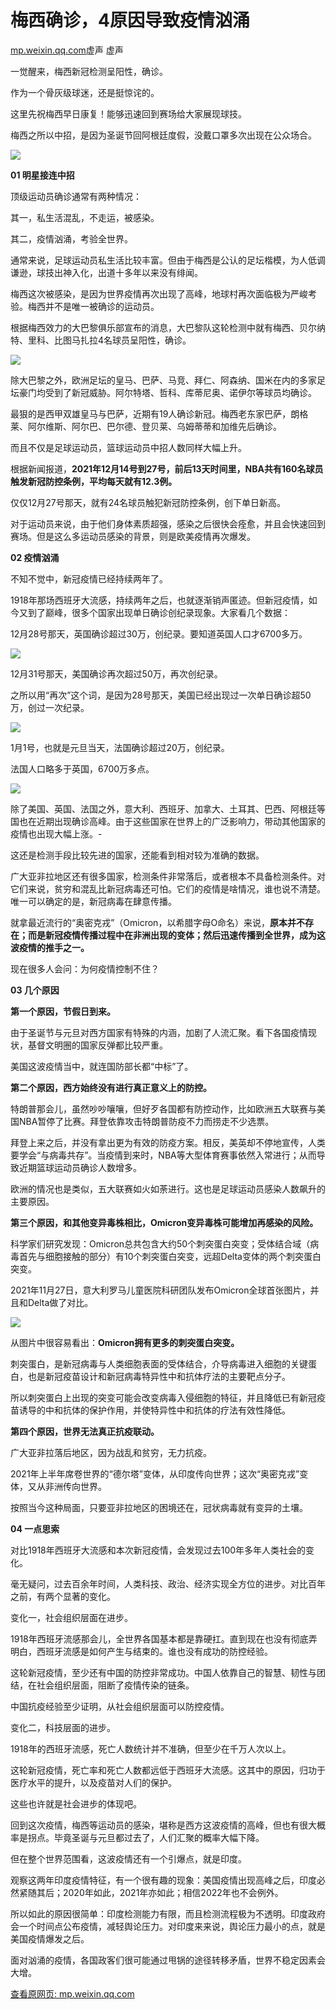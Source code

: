 # 梅西确诊，4原因导致疫情汹涌

[mp.weixin.qq.com](http://mp.weixin.qq.com/s?__biz=MzA5NTc5MDcwNg==&mid=2651346176&idx=1&sn=6ff1567b5984170ee4c3e51c66823190&chksm=8b45061dbc328f0b4d9000b76cf34cae50b00891d5962bcf14cd9e0f8aac48f4966f29d956f2&mpshare=1&scene=1&srcid=0103xFvdl9SmHZmxeo4ml9Y1&sharer_sharetime=1641216275725&sharer_shareid=b7c991d3cd23094f535ad602a652c37b#rd)虚声 虚声

一觉醒来，梅西新冠检测呈阳性，确诊。

作为一个骨灰级球迷，还是挺惊诧的。

这里先祝梅西早日康复！能够迅速回到赛场给大家展现球技。

梅西之所以中招，是因为圣诞节回阿根廷度假，没戴口罩多次出现在公众场合。

![](https://cubox.pro/c/filters:no_upscale()?imageUrl=https%3A%2F%2Fmmbiz.qpic.cn%2Fmmbiz_png%2FHhcHblCxeEB4VmibDtbia1CYBK0luoZmrJuOpichoQoaDNccGbxVP3u2JA0OcOgjiboF9bDG9IVtXVSqdmFtRvVOicg%2F640%3Fwx_fmt%3Dpng)

**01 明星接连中招**

顶级运动员确诊通常有两种情况：

其一，私生活混乱，不走运，被感染。

其二，疫情汹涌，考验全世界。

通常来说，足球运动员私生活比较丰富。但由于梅西是公认的足坛楷模，为人低调谦逊，球技出神入化，出道十多年以来没有绯闻。

梅西这次被感染，是因为世界疫情再次出现了高峰，地球村再次面临极为严峻考验。梅西并不是唯一被确诊的运动员。

根据梅西效力的大巴黎俱乐部宣布的消息，大巴黎队这轮检测中就有梅西、贝尔纳特、里科、比图马扎拉4名球员呈阳性，确诊。

![](https://cubox.pro/c/filters:no_upscale()?imageUrl=https%3A%2F%2Fmmbiz.qpic.cn%2Fmmbiz_png%2FHhcHblCxeEB4VmibDtbia1CYBK0luoZmrJolWakE0rAfKrw9fVQVcE42CW76S71mYhWmbsicArQV65ZGFJIV3W20Q%2F640%3Fwx_fmt%3Dpng)

除大巴黎之外，欧洲足坛的皇马、巴萨、马竞、拜仁、阿森纳、国米在内的多家足坛豪门均受到了新冠威胁。阿尔特塔、哲科、库蒂尼奥、诺伊尔等球员均确诊。

最狠的是西甲双雄皇马与巴萨，近期有19人确诊新冠。梅西老东家巴萨，朗格莱、阿尔维斯、阿尔巴、巴尔德、登贝莱、乌姆蒂蒂和加维先后确诊。

而且不仅是足球运动员，篮球运动员中招人数同样大幅上升。

根据新闻报道，**2021年12月14号到27号，前后13天时间里，NBA共有160名球员触发新冠防控条例，平均每天就有12.3例。**

仅仅12月27号那天，就有24名球员触犯新冠防控条例，创下单日新高。

对于运动员来说，由于他们身体素质超强，感染之后很快会痊愈，并且会快速回到赛场。但是这么多运动员感染的背景，则是欧美疫情再次爆发。

**02 疫情汹涌**

不知不觉中，新冠疫情已经持续两年了。

1918年那场西班牙大流感，持续两年之后，也就逐渐销声匿迹。但新冠疫情，如今又到了巅峰，很多个国家出现单日确诊创纪录现象。大家看几个数据：

12月28号那天，英国确诊超过30万，创纪录。要知道英国人口才6700多万。

![](https://cubox.pro/c/filters:no_upscale()?imageUrl=https%3A%2F%2Fmmbiz.qpic.cn%2Fmmbiz_png%2FHhcHblCxeEB4VmibDtbia1CYBK0luoZmrJ7ex2LlKMYccdfrM7DZ30N6840mf0s1ByRrpBZSl4maptPr0IxdW5DA%2F640%3Fwx_fmt%3Dpng)

12月31号那天，美国确诊再次超过50万，再次创纪录。

之所以用“再次”这个词，是因为28号那天，美国已经出现过一次单日确诊超50万，创过一次纪录。

![](https://cubox.pro/c/filters:no_upscale()?imageUrl=https%3A%2F%2Fmmbiz.qpic.cn%2Fmmbiz_png%2FHhcHblCxeEB4VmibDtbia1CYBK0luoZmrJlfyGP3sgTwWibCBhAib2LhPvNOPtFCJGguzawd3k8icIxZrk9IiciaicDfBA%2F640%3Fwx_fmt%3Dpng)

1月1号，也就是元旦当天，法国确诊超过20万，创纪录。

法国人口略多于英国，6700万多点。

![](https://cubox.pro/c/filters:no_upscale()?imageUrl=https%3A%2F%2Fmmbiz.qpic.cn%2Fmmbiz_png%2FHhcHblCxeEB4VmibDtbia1CYBK0luoZmrJKTuicQIJt3RQ8XLq3sB17SIUecsJg2Ud8avuvSYTTHgB9jUYzPhbiaYQ%2F640%3Fwx_fmt%3Dpng)

除了美国、英国、法国之外，意大利、西班牙、加拿大、土耳其、巴西、阿根廷等国也在近期出现确诊高峰。由于这些国家在世界上的广泛影响力，带动其他国家的疫情也出现大幅上涨。-

这还是检测手段比较先进的国家，还能看到相对较为准确的数据。

广大亚非拉地区还有很多国家，检测条件非常落后，或者根本不具备检测条件。对它们来说，贫穷和混乱比新冠病毒还可怕。它们的疫情是啥情况，谁也说不清楚。唯一可以确定的是，新冠病毒在肆意传播。

就拿最近流行的“奥密克戎”（Omicron，以希腊字母Ο命名）来说，**原本并不存在；而是新冠疫情传播过程中在非洲出现的变体；然后迅速传播到全世界，成为这波疫情的推手之一。**

现在很多人会问：为何疫情控制不住？

**03 几个原因**

**第一个原因，节假日到来。**

由于圣诞节与元旦对西方国家有特殊的内涵，加剧了人流汇聚。看下各国疫情现状，基督文明圈的国家反弹都比较严重。

美国这波疫情当中，就连国防部长都“中标”了。

**第二个原因，西方始终没有进行真正意义上的防控。**

特朗普那会儿，虽然吵吵嚷嚷，但好歹各国都有防控动作，比如欧洲五大联赛与美国NBA暂停了比赛。拜登依靠攻击特朗普防疫不力而捞走不少选票。

拜登上来之后，并没有拿出更为有效的防疫方案。相反，美英却不停地宣传，人类要学会“与病毒共存”。当疫情到来时，NBA等大型体育赛事依然入常进行；从而导致近期篮球运动员确诊人数增多。

欧洲的情况也是类似，五大联赛如火如荼进行。这也是足球运动员感染人数飙升的主要原因。

**第三个原因，和其他变异毒株相比，Omicron变异毒株可能增加再感染的风险。**

科学家们研究发现：Omicron总共包含大约50个刺突蛋白突变；受体结合域（病毒首先与细胞接触的部分）有10个刺突蛋白突变，远超Delta变体的两个刺突蛋白突变。

2021年11月27日，意大利罗马儿童医院科研团队发布Omicron全球首张图片，并且和Delta做了对比。

![](https://cubox.pro/c/filters:no_upscale()?imageUrl=https%3A%2F%2Fmmbiz.qpic.cn%2Fmmbiz_png%2FHhcHblCxeEB4VmibDtbia1CYBK0luoZmrJNJOd2KtXn3S3lh1U2bXllhWelQnvn1zEqesGEFTVwHicpZDpUgWJQMA%2F640%3Fwx_fmt%3Dpng)

从图片中很容易看出：**Omicron拥有更多的刺突蛋白突变。**

刺突蛋白，是新冠病毒与人类细胞表面的受体结合，介导病毒进入细胞的关键蛋白，也是新冠疫苗设计和新冠病毒特异性中和抗体疗法的主要靶点分子。

所以刺突蛋白上出现的突变可能会改变病毒入侵细胞的特征，并且降低已有新冠疫苗诱导的中和抗体的保护作用，并使特异性中和抗体的疗法有效性降低。

**第四个原因，世界无法真正抗疫联动。**

广大亚非拉落后地区，因为战乱和贫穷，无力抗疫。

2021年上半年席卷世界的“德尔塔”变体，从印度传向世界；这次“奥密克戎”变体，又从非洲传向世界。

按照当今这种局面，只要亚非拉地区的困境还在，冠状病毒就有变异的土壤。

**04 一点思索**

对比1918年西班牙大流感和本次新冠疫情，会发现过去100年多年人类社会的变化。

毫无疑问，过去百余年时间，人类科技、政治、经济实现全方位的进步。对比百年之前，有两个显著的变化。

变化一，社会组织层面在进步。

1918年西班牙流感那会儿，全世界各国基本都是靠硬扛。直到现在也没有彻底弄明白，西班牙流感是如何产生与结束的。谁也没有成功的防控经验。

这轮新冠疫情，至少还有中国的防控非常成功。中国人依靠自己的智慧、韧性与团结，在社会组织层面，阻断了疫情传染的链条。

中国抗疫经验至少证明，从社会组织层面可以防控疫情。

变化二，科技层面的进步。

1918年的西班牙流感，死亡人数统计并不准确，但至少在千万人次以上。

这轮新冠疫情，死亡率和死亡人数都远低于西班牙大流感。这其中的原因，归功于医疗水平的提升，以及疫苗对人们的保护。

这些也许就是社会进步的体现吧。

回到这次疫情，梅西等运动员的感染，堪称是西方这波疫情的高峰，但也有很大概率是拐点。毕竟圣诞与元旦都过去了，人们汇聚的概率大幅下降。

但在整个世界范围看，这波疫情还有一个引爆点，就是印度。

观察这两年印度疫情特征，有一个很有趣的现象：美国疫情出现高峰之后，印度必然紧随其后；2020年如此，2021年亦如此；相信2022年也不会例外。

所以如此的原因很简单：印度检测能力有限，而且检测流程极为不透明。印度政府会一个时间点公布疫情，减轻舆论压力。对印度来来说，舆论压力最小的点，就是美国疫情爆发之后。

面对汹涌的疫情，各国政客们很可能通过甩锅的途径转移矛盾，世界不稳定因素会大增。

[查看原网页: mp.weixin.qq.com](http://mp.weixin.qq.com/s?__biz=MzA5NTc5MDcwNg==&mid=2651346176&idx=1&sn=6ff1567b5984170ee4c3e51c66823190&chksm=8b45061dbc328f0b4d9000b76cf34cae50b00891d5962bcf14cd9e0f8aac48f4966f29d956f2&mpshare=1&scene=1&srcid=0103xFvdl9SmHZmxeo4ml9Y1&sharer_sharetime=1641216275725&sharer_shareid=b7c991d3cd23094f535ad602a652c37b#rd)